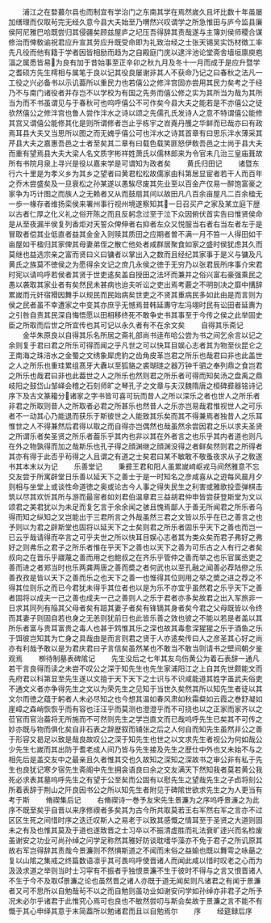 <!-- { "loadSidebar": true } -->
　　浦江之在婺蕞尔县也而制宜有学治门之东南其学在焉然嵗久且坏比数十年虽屡加缮理而仅取茍完无经久意今县大夫始至乃喟然兴叹谓学之所急惟田与庐今监县廉侯阿尼雅巴哈既尝归其侵疆矣顾兹屋庐之圮压吾得辞其责哉遂与主簿刘侯师稷合谋修治而俾敎谕祝君应升宣其劳应升既受命即为礼致治经之士张天锡吴实饬材徴工率先凡役而他有籍于学者因皆相励而趋为之自殿庭门庑以逮泮池论堂斋舎墙垣廪庾庖湢之属悉皆易为良有加于昔始事至正辛卯之秋九月及冬十一月而成于是应升暨学之耆硕方先生樗相与属笔于良以记其役良屡谢非其人不获命乃记之曰春秋之法凡一工役之兴必备书以示讥葢所以重民力也若僖公之修泮宫固亦尝用其民力矣考之于经乃不与南门诸役者并存岂不以学校为有国之先务而僖公修之实为其所当为哉为其所当为而不书虽谓见与于春秋可也呜呼僖公不可作矣今县大夫之能若是不亦僖公之徒欤然僖公之修泮宫也鲁人尝作泮水之诗以颂之先儒孔氏发诗人之意不特谓僖公能修其宫又谓僖公能修其化是则所谓修者岂止乎栋宇之岧嶤丹雘之华鲜而已哉亦曰有政焉耳县大夫又当思所以图之而无媿乎僖公可也泮水之诗其首章有曰思乐泮水薄采其芹县大夫之嘉惠吾邑之士者至矣其二章有曰载色载笑匪怒伊敎吾邑之士尚于县大夫而重有望焉县大夫大梁人名文质字彬祥姓萧氏以儒林郎来为令官未几治三皇庙葺故所有书院月泉上寻兴是役以嘉来学是可谓知为政者矣
　　黄氏归田记
　　诸暨东行六十里是为孝义乡为其乡之望者曰黄君松松故儒家由科第居显宦者若干人而百年之乔木尝盛矣及一旦衰松之孙某遂以愚騃尽废其先业至以百金产仅易一醉饱富豪之家争为巧计图之而族人之无赖者又从而鼓扇其间以故田凡八百余亩屋凡二百余楹无一歩一椽存者维扬栾侯来署州事行视州境遂察知其一日召买产之家及某立庭下歴以古者仁厚之化义礼之俗开陈之而且反躬念过至于泣下众因俯伏首实告曰惟贤侯命是从至夜漏半侯复列香炬对天誓众俾伸者右抑者左众又悦服当右者右当左者左于是冒取者偿其业低直者益其金金入则赎其质田之应期者曽不满一月不笞一人得田如干亩屋如干楹归其家俾其母妻弟侄之散亡他处者咸群居聚食如家之盛时侯犹虑其久而莫继也益选宗亲之富而贤曰义曰镛者以掌出入之数而且经纪其家事于是义与镛及凡黄氏之族莫不徳侯之为愿得余文记之庶几永侯之徳于无穷乃以张君辰所序事介宋君时宪以请呜呼若侯者其贤于世吏逺矣盖自授田之法坏而兼并之俗兴富右豪强乘民之愚以袭取其家业者有矣然民未甚病也迨夫听讼之吏出焉考覈之不明剖决之靡中搆辞累嵗而元奸宿猾因舞手以规民而民始病矣世吏之不贤其重病民多如此由是而言则为侯之民者虽不幸遭家之中变其亦庶乎无憾焉昔韩延夀守左冯翊时民有讼田者延夀为之引咎自责其民深自悔悟愿以田相移终死不敢争史书其事至于今传之侯之此举固史臣之所取而后世之所宜传也其可记以永久者有不在余文矣
　　自得其乐斋记
　　金华朱原良以自得其乐名所居之斋礼部尚书逹布哈公尝为书之间乞余言以记之余则复于君曰君之所乐可得而闻之乎凡世之可以快耳目娱心志者其为物至伙昆仑之玊南海之珠涪水之金蜀之文绣象犀虎豹之齿角皮革岂君之所乐也哉君曰非也此盖世之人之所乐也重珪累组髙牙大纛以至狐貉之裘瑚琏之器万钟千驷之奉列鼎之食岂君之所乐也哉君曰非也此葢世之人之所乐也然则君之所乐者可得而知矣汤之盘禹之鼎岐阳之鼓岱山邹峄会稽之石刻师旷之琴孔子之文章与夫汉魏隋唐之桓碑彛器铭诗记序下及古文篆籕分诸家之字书皆可喜可玩而昔人之所以深乐之者也世人之所乐者非君之所取则昔人之所取者必君之所甚乐也然昔人之乐亦岂易哉君惟视世人之可乐者不一动其心乃能退而获乐于斯彼世之人能致其乐矣而其不得兼焉者独昔人之乐耳惟世之人不得兼然后君得以取之而自得亦岂偶然也哉虽然余尝因君之乐以求夫圣贤之所谓乐者矣圣贤之所乐者葢乐乎其内也非以其在外者言之也乐乎其内者道也则凡在外之物孰得而加之哉斯乐也孔子得之顔渊继之顔渊没得之者鲜矣然则君之所得者其亦有得于此否乎茍得之人且谓之有道之士矣君曰某不敏敢不敬蚤夜求从子之敎遂书其本末以为记
　　乐善堂记
　　秉彛王君和阳人虽累嵗﨑岖戎马间然雅意不忘交友尝于所寓辟堂日乐善以延天下之善士于是一时知名之彦咸喜从之逰每风晨月夕则相与坐堂上或谈性命道徳之奥或论古今人事之得失民生之利害或雅歌投壶弹棋击筑以尽其欢忻其所与游而最宻者如刘君伯温章君三益胡君仲申皆尝获登斯堂为文以颂君之美君犹以为未足而复乞言于余余闻之骇且愧焉鄙人于善无所闻君之所乐者乌得而知之纵知之又岂能出于三君所言之外哉虽然三君之文皆以乐乎在已之善言之也予则以为君之辟斯堂也固将以延天下之士矣则君之所乐者固乐乎天下之善也而岂一已云乎哉请得而卒言之可乎夫世之所以快耳目娱心志者其为类众矣而君子弗好之弗好之则弗乐之君子之所乐者惟在乎天下之善也以天下之善为可乐古之人有行之者矣叔向之在晋乐乎鬷蔑之善而用之也鲍叔之在齐乐乎管仲之善而举之也乐官属丞吏之善而进之者郑当时也乐两龚两唐之善而奬之者何武也以至孔融之闻善必荐陆傪之乐善孜孜是皆以天下之善而乐之也天下之善一也惟得其位则用之举之奬之进之荐之不得其位则乐之而已今君犹未得乎其位者也以是为乐不亦宜乎虽然君之乐乎天下之善者固将以成夫一己之善也成夫一己之善则人之乐于君者亦多矣故君之出入军旅非一日求其同列有陥其父母者矣有踣其妻子者矣有锋镝其身者矣今君之父母既皆以令终而其妻子则固自若也身之无恙则犹前日也此皆乐善之效也彼之不能以若是者盖以其所乐者富与贵耳富贵之毒人也甚于鸩惟其乐之深也故其毒愈深猩猩之乐于酒鱼之乐于饵彼岂知其为亡身之具哉由是而言则君之贤于人亦逺矣传曰人之彦圣其心好之尚亦有利哉予敢以是为君庆君曰子言信矣虽然某也不敢当不敢当则请书之壁间朝夕鉴观焉
　　栁待制墓表碑隂记
　　先生没后之七年其友鸟伤黄公为着石表辞一通凡若干言良得而读之未尝不叹公之深于知先生也先生家浦阳江之上自其先世颇能文而先府君以科第显至先生遂以文擅于天下天下之士识与不识咸能道其姓字虽武夫俗吏不通文义者亦争得先生之文以为荣先生之见知于当世久矣然其所以知先生者徒以其文尔而徳之蕴于躬者人未必尽知之也今想其温如春风肃如秋霜粲如云霞之巻舒凝如崖嶂之森峭恢恢乎而有容也汪汪乎而莫测也澄澄乎而不可挠也以之正家而家齐以之莅官而官治葢将无所施而不可然则先生之学岂直文而已哉呜呼先生已矣其不可传之妙亦既与物而俱化矣自非石表之辞歴叙而铺张之后之人何自而知先生虽然非公之善于形容又曷足以致是哉良故叹公之深于知先生也世之以文求先生者视公为何如哉公少先生七嵗而其出防于耆老成人间乃皆与先生接及先生之歴仕中外也又未始不与之相先后是盖交友中之最亲且久者惟其交也久故知之深知之深故书之审公非有私于先生也良犹记寒夕宿先生斋阁中先生拥衾语良曰余之交友满天下然知我者莫若黄公我死必求表其墓呜呼先生之有望于公至矣而公固有以慰先生之望哉先生之子卣将刻公所着表辞于荆山之阡良因书公之所以知先生者附见于碑隂世欲求先生之为人更当有考于斯
　　脩禊集后记
　　右脩禊诗一巻予友宋先生景濂为之序呜呼景濓之为此序不既至矣乎自晋以来序修禊者多矣其为古今所共取莫若王右军然右军之言亦不过区区生死之间惜时序之迭迁叹斯人之易老于以致其感慨之情耳至于圣贤之大道则固未之有及也惟其莫及于道也遂致晋之士习卒以不振清虚胜而礼法衰旷逹兴而名检废虽谢安之功业可尚孙绰之问学足称然其雅好防谈耽嗜华藻亦不免于君子之所讥原其故右军岂得辞其责哉今景濂则不然惧斯道之不闻而末俗之益媮也既以舞雩之咏朂之复以山隂之集戒之终篇数语凛乎其可畏呜呼使晋诸人而闻此咸以惜时叹老之心而为汲汲求道之举则当时士习寜有不振者乎独恨景濂不生于彼时不得与之言又恨晋诸人不生于今不及取景濂之论也虽然晋之诸人亦既于道无闻矣则凡诸君之有闻于景濂者又可不思所以自勉哉茍不以之而自勉则虽功业如谢安问学如孙绰亦非君子之所予况未必尔乎诸君于此惟究心焉可也良也不敏然尝叨与斯会矣故于景濂之言不能不有慨于其心申绎其意于末简葢所以勉诸君而且以自勉焉尔
　　序
　　经筵録后序
